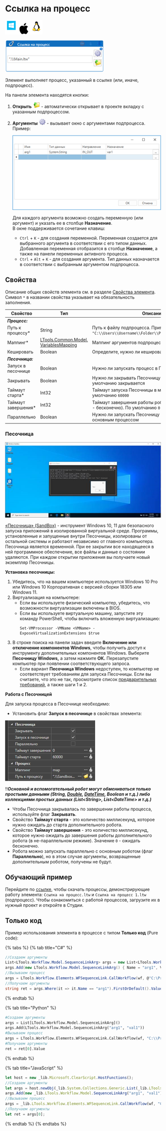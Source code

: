 # Ссылка на процесс

![](<../../../.gitbook/assets/image (100) (1) (1) (1) (1) (1) (1) (1) (1) (54).png>)

![](<../../../.gitbook/assets/image (211).png>)

Элемент выполняет процесс, указанный в ссылке (или, иначе, подпроцесс).

На панели элемента находятся кнопки:

1. **Открыть** ![](<../../../.gitbook/assets/open-link-process2.png>) - автоматически открывает в проекте вкладку с указанным подпроцессом.
2. **Аргументы** ![](<../../../.gitbook/assets/args-link-process2.png>) - вызывает окно с аргументами подпроцесса. Пример:

   ![](<../../../.gitbook/assets/args-window.png>)

   Для каждого аргумента возможно создать переменную (или аргумент) и указать ее в столбце **Назначение**.\
   В окне поддерживается сочетание клавиш:
   * `Ctrl` + `K` - для создания переменной. Переменная создается для выбранного аргумента в соответствии с его типом данных. Добавленная переменная отобразится в столбце **Назначение**, а также на панели переменных активного процесса.
   * `Ctrl` + `Alt` + `K` - для создания аргумента. Тип данных назначается в соответствии с выбранным аргументом подпроцесса. 

## Свойства

Описание общих свойств элемента см. в разделе [Свойства элемента](https://docs.primo-rpa.ru/primo-rpa/primo-studio/process/elements#svoistva-elementa).\
Символ `*` в названии свойства указывает на обязательность заполнения.

| Свойство             | Тип                                                                                 | Описание                                             |
| -------------------- | ----------------------------------------------------------------------------------- | ---------------------------------------------------- |
| ***Процесс:***       |                                                                                     |                                                      |
| Путь к процессу\*    | String                                                                              | Путь к файлу подпроцесса. Пример: `"C:\\Users\\Username\\Folder\\Primo\\Project\\file.ltw"` |
| Маппинг\*            | [LTools.Common.Model. VariablesMapping](../els\_data/datatypes/variablesmapping.md) | Маппинг аргументов подпроцесса                       |
| Кешировать           | Boolean                                                                             | Определите, нужно ли кешировать подпроцесс           |
| ***Песочница:***     |                                                                                     |                                                      |
| Запуск в песочнице   | Boolean                                                                             | Нужно ли запускать процесс в Песочнице Windows |
| Закрывать            | Boolean                                                                             | Нужно ли закрывать Песочницу по завершении. По умолчанию закрывается |
| Таймаут старта\*     | Int32                                                                               | Таймаут запуска Песочницы в миллисекундах. По умолчанию `60000` |
| Таймаут завершения\* | Int32                                                                               | Таймаут завершения работы робота в миллисекундах (0 - бесконечно). По умолчанию `0` |
| Параллельно          | Boolean                                                                             | Нужно ли запускать Песочницу параллельно с основным процессом |


### Песочница

![](<../../../.gitbook/assets/image (9).png>)

[«Песочница» (SandBox)](https://learn.microsoft.com/ru-ru/windows/security/application-security/application-isolation/windows-sandbox/windows-sandbox-overview) - инструмент Windows 10, 11 для безопасного запуска приложений в изолированной виртуальной среде. Программы, установленные и запущенные внутри Песочницы, изолированы от остальной системы и работают независимо от главного компьютера. Песочница является временной. При ее закрытии все находящееся в ней программное обеспечение, все файлы и данные о состоянии удаляются. При каждом открытии приложения вы получаете новый экземпляр Песочницы.

**Установка песочницы:**

1. Убедитесь, что на вашем компьютере используется Windows 10 Pro или Windows 10 Корпоративная с версией сборки 18305 или Windows 11.
2. Виртуализация на компьютере:
   * Если вы используете физический компьютер, убедитесь, что возможности виртуализации включены в BIOS.
   * Если вы используете виртуальную машину, запустите эту команду PowerShell, чтобы включить вложенную виртуализацию:
     ```
     Set-VMProcessor -VMName <VMName> -ExposeVirtualizationExtensions $true
     ```
3. В строке поиска на панели задач введите **Включение или отключение компонентов Windows**, чтобы получить доступ к инструменту дополнительных компонентов Windows. Выберите **Песочницу Windows,** а затем нажмите **ОК.** Перезапустите компьютер при появлении соответствующего запроса.
   * Если вариант **Песочница Windows** недоступен, то компьютер не соответствует требованиям для запуска Песочницы. Если вы считаете, что это не так, просмотрите список [предварительных требований](https://learn.microsoft.com/ru-ru/windows/security/application-security/application-isolation/windows-sandbox/windows-sandbox-overview#prerequisites), а также шаги 1 и 2.

**Работа с Песочницей**

Для запуска процесса в Песочнице необходимо: 

* Установить флаг **Запуск в песочнице** в свойствах элемента:

![](<../../../.gitbook/assets/image (193).png>)

:bangbang:***Основной и вспомогательный робот могут обмениваться только простыми данными (String, [Double](https://learn.microsoft.com/ru-ru/dotnet/api/system.double?view=net-5.0&viewFallbackFrom=windowsdesktop-3.0), [DateTime](https://learn.microsoft.com/ru-ru/dotnet/api/system.datetime?view=net-5.0), Boolean и т.д.) либо коллекциями простых данных (List\<String>, List\<DateTime> и т.д.)***

* Чтобы Песочница закрывалась по завершении работы процесса, используйте флаг **Закрывать**.
* Свойство **Таймаут старта** - это количество миллисекунд, которое нужно ожидать до старта дополнительного робота.
* Свойство **Таймаут завершения** - это количество миллисекунд, которое нужно ожидать до завершения работы дополнительного робота (в не-параллельном режиме). Значение `0` - ожидать бесконечно.
* Робота можно запускать параллельно с основным роботом (флаг **Параллельно**), но в этом случае аргументы, возвращенные дополнительным роботом, получены не будут.


## Обучающий пример

Перейдите по [ссылке](https://github.com/PrimoRPA/Learning/tree/master/StudioActivities/Ru/%D0%A3%D0%BF%D1%80%D0%B0%D0%B2%D0%BB%D0%B5%D0%BD%D0%B8%D0%B5), чтобы скачать процессы, демонстрирующие работу элемента: `Ссылка на процесс.ltw` и `Ссылка на процесс 1.ltw` (подпроцесс). Чтобы ознакомиться с работой процессов, загрузите их в нужный проект и откройте в Студии.
 
## Только код

Пример использования элемента в процессе с типом **Только код** (Pure code):

{% tabs %}
{% tab title="C#" %}
```csharp
//Создаем аргументы
List<LTools.Workflow.Model.SequenceLinkArg> args = new List<LTools.Workflow.Model.SequenceLinkArg>();
args.Add(new LTools.Workflow.Model.SequenceLinkArg() { Name = "arg1", Value = "val1" });
//Вызываем процесс
args = LTools.Workflow.Elements.WFSequenceLink.CallWorkflow(wf, @"C:\Project\Process.ltw", args);
//Получаем аргументы
string ret = args.Where(it => it.Name == "arg1").FirstOrDefault().Value as string;
```
{% endtab %}

{% tab title="Python" %}
```python
#Создаем аргументы
args = List[LTools.Workflow.Model.SequenceLinkArg]()
args.Add(LTools.Workflow.Model.SequenceLinkArg("arg1", "val1"))
#Вызываем процесс
args = LTools.Workflow.Elements.WFSequenceLink.CallWorkflow(wf, "C:\\Project\\Process.ltw", args)
#Получаем аргументы
ret = ret[0].Value
```
{% endtab %}

{% tab title="JavaScript" %}
```javascript
let host = new _lib.Microsoft.ClearScript.HostFunctions();
//Создаем аргументы
let args = host.newObj(_lib.System.Collections.Generic.List(_lib.LTools.Workflow.Model.SequenceLinkArg));
args.Add(new _lib.LTools.Workflow.Model.SequenceLinkArg("arg1", "val1"));
//Вызываем процесс
args = _lib.LTools.Workflow.Elements.WFSequenceLink.CallWorkflow(wf, "C:\\Project\\Process.ltw", args, false);
//Получаем аргументы
let ret = args[0];
```
{% endtab %}
{% endtabs %}
